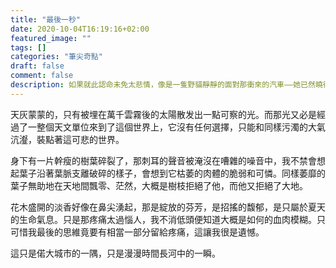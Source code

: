 ```yaml
---
title: "最後一秒"
date: 2020-10-04T16:19:16+02:00
featured_image: ""
tags: []
categories: "筆尖奇點"
draft: false
comment: false
description: 如果就此認命未免太悲情，像是一隻野貓靜靜的面對那衝來的汽車——她已然曉得自己的命運了
---
```


天灰蒙蒙的，只有被埋在萬千雲霧後的太陽散发出一點可察的光。而那光又必是經過了一整個天文單位來到了這個世界上，它沒有任何選擇，只能和同樣污濁的大氣沆瀣，裝點著這可悲的世界。

身下有一片幹瘦的樹葉碎裂了，那刺耳的聲音被淹沒在嘈雜的噪音中，我不禁會想起葉子沿著葉脈支離破碎的樣子，會想到它枯萎的肉體的脆弱和可憐。同樣萎靡的葉子無助地在天地間飄零、茫然，大概是樹枝拒絕了他，而他又拒絕了大地。

花木盛開的淡香好像在鼻尖湧起，那是綻放的芬芳，是招搖的馥郁，是只屬於夏天的生命氣息。只是那疼痛太過惱人，我不消低頭便知道大概是如何的血肉模糊。只可惜我最後的思維竟要有相當一部分留給疼痛，這讓我很是遺憾。

這只是偌大城市的一隅，只是漫漫時間長河中的一瞬。
